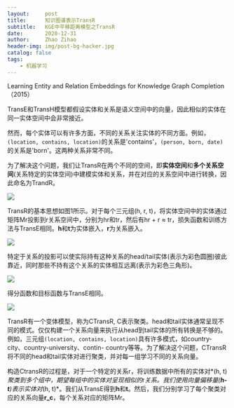 ```yaml
---
layout:     post
title:      知识图谱表示TransR
subtitle:   KGE中平移距离模型之TransR
date:       2020-12-31
author:     Zhao Zihao
header-img: img/post-bg-hacker.jpg
catalog: false
tags:
    - 机器学习
---
```


Learning Entity and Relation Embeddings for Knowledge Graph Completion（2015）

TransE和TransH模型都假设实体和关系是语义空间中的向量，因此相似的实体在同一实体空间中会非常接近。

然而，每个实体可以有许多方面，不同的关系关注实体的不同方面。例如，`(location, contains, location)`的关系是'contains'，`(person, born, date)`的关系是'born'。这两种关系非常不同。

为了解决这个问题，我们让TransR在两个不同的空间，即**实体空间**和**多个关系空间**(关系特定的实体空间)中建模实体和关系，并在对应的关系空间中进行转换，因此命名为TrandR。

![](https://tva1.sinaimg.cn/large/0081Kckwly1gm3x460wdwj30du06ktaj.jpg)

TransR的基本思想如图1所示。对于每个三元组(h, r, t)，将实体空间中的实体通过矩阵Mr投影到r关系空间中，分别为hr和tr，然后有hr + r ≈ tr，损失函数和训练方法与TransE相同。**h**和**t**为实体嵌入，**r**为关系嵌入。

![](https://tva1.sinaimg.cn/large/0081Kckwly1gm3x4b5o1uj308001twep.jpg)

特定于关系的投影可以使实际持有这种关系的head/tail实体(表示为彩色圆圈)彼此靠近，同时那些不持有这个关系的实体相互远离(表示为彩色三角形)。

![](https://tva1.sinaimg.cn/large/0081Kckwly1gm3x4f7zmkj307w01dmxh.jpg)

得分函数和目标函数与TransE相同。

![](https://tva1.sinaimg.cn/large/0081Kckwly1gm3x50im8rj30ga024gmp.jpg)

TransR有一个变体模型，称为CTransR, C表示聚类。head和tail实体通常呈现不同的模式。仅仅构建一个关系向量来执行从head到tail实体的所有转换是不够的。例如，三元组`(location, contains, location)`具有许多模式，如country-city、country-university、contin- country等等。为了解决这个问题，CTransR将不同的head和tail实体对进行聚类，并对每一组学习不同的关系向量。

构造CtransR的过程是，对于一个特定的关系r，将训练数据中所有的实体对*(h, t)*聚类到多个组中，期望每组中的实体对呈现相似的*r*关系。我们使用向量偏移量(**h-t**)表示实体对*(h, t)*。我们从TransE得到**h**和**t**。然后，我们分别学习了每个聚类对应的关系向量**r_c**，每个关系对应的矩阵Mr。
